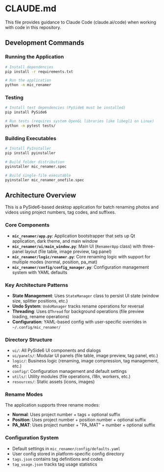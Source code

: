 # CLAUDE.md

This file provides guidance to Claude Code (claude.ai/code) when working with code in this repository.

## Development Commands

### Running the Application
```bash
# Install dependencies
pip install -r requirements.txt

# Run the application
python -m mic_renamer
```

### Testing
```bash
# Install test dependencies (PySide6 must be installed)
pip install PySide6

# Run tests (requires system OpenGL libraries like libegl1 on Linux)
python -m pytest tests/
```

### Building Executables
```bash
# Install PyInstaller
pip install pyinstaller

# Build folder distribution
pyinstaller mic_renamer.spec

# Build single-file executable
pyinstaller mic_renamer_onefile.spec
```

## Architecture Overview

This is a PySide6-based desktop application for batch renaming photos and videos using project numbers, tag codes, and suffixes.

### Core Components

- **`mic_renamer/app.py`**: Application bootstrapper that sets up Qt application, dark theme, and main window
- **`mic_renamer/ui/main_window.py`**: Main UI (`RenamerApp` class) with three-panel layout (file table, image preview, tag panel)
- **`mic_renamer/logic/renamer.py`**: Core renaming logic with support for multiple modes (normal, position, pa_mat)
- **`mic_renamer/config/config_manager.py`**: Configuration management system with YAML defaults

### Key Architecture Patterns

- **State Management**: Uses `StateManager` class to persist UI state (window size, splitter positions, etc.)
- **Undo System**: `UndoManager` tracks rename operations for reversal
- **Threading**: Uses `QThread` for background operations (file preview loading, rename operations)
- **Configuration**: YAML-based config with user-specific overrides in `~/.config/mic_renamer/`

### Directory Structure

- `ui/`: All PySide6 UI components and dialogs
- `ui/panels/`: Modular UI panels (file table, image preview, tag panel, etc.)
- `logic/`: Business logic (renaming, image compression, tag management, etc.)
- `config/`: Configuration management and default settings
- `utils/`: Utility modules (file operations, i18n, workers, etc.)
- `resources/`: Static assets (icons, images)

### Rename Modes

The application supports three rename modes:
- **Normal**: Uses project number + tags + optional suffix
- **Position**: Uses project number + position number + optional suffix  
- **PA_MAT**: Uses project number + "PA_MAT" + number + optional suffix

### Configuration System

- Default settings in `mic_renamer/config/defaults.yaml`
- User config stored in platform-specific config directory
- `tags.json` contains tag definitions and codes
- `tag_usage.json` tracks tag usage statistics
